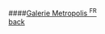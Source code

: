 ####[Galerie Metropolis <sup>FR</sup>](http://www.galeriemetropolis.com)
<br />
<a href="" class="back">back</a>